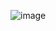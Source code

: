 ![image](https://github.com/Aidin-Khalili/microprocessor_-_assembly-04/assets/91956465/a4af3b96-3330-4480-9c62-ca86192f4360)
